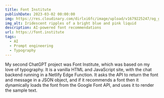 ```yaml
---
title: Font Institute
publishDate: 2023-03-02 00:00:00
img: https://res.cloudinary.com/dirlxi6fc/image/upload/v1679225247/og_gklbmz.png
img_alt: Iridescent ripples of a bright blue and pink liquid
description: AI-powered font recommendations
url: https://font.institute
tags:
  - AI
  - Prompt engineering
  - Typography
---
```


My second ChatGPT project was Font Institute, which was based on my love of
typography. It is a vanilla HTML and JavaScript site, with the chat backend
running in a Netlify Edge Function. It asks the API to return the font and
message in a JSON object, and if it recommends a font then it dynamically loads
the font from the Google Font API, and uses it to render the sample text.
